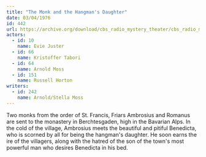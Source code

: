 ```yaml
---
title: "The Monk and the Hangman's Daughter"
date: 03/04/1976
id: 442
url: https://archive.org/download/cbs_radio_mystery_theater/cbs_radio_mystery_theater-0401-0450.zip/cbs_radio_mystery_theater-0401-0450%2Fcbsrmt_0442_the_monk_and_the_hangmans_daughter.mp3
actors:  
  - id: 10
    name: Evie Juster  
  - id: 66
    name: Kristoffer Tabori  
  - id: 64
    name: Arnold Moss  
  - id: 151
    name: Russell Horton
writers:  
  - id: 242
    name: Arnold/Stella Moss
---
```

Two monks from the order of St. Francis, Friars Ambrosius and Romanus are sent to the monastery in Berchtesgaden, high in the Bavarian Alps. In the cold of the village, Ambrosius meets the beautiful and pitiful Benedicta, who is scorned by all for being the hangman's daughter. He soon earns the ire of the villagers, along with the hatred of the son of the town's most powerful man who desires Benedicta in his bed.